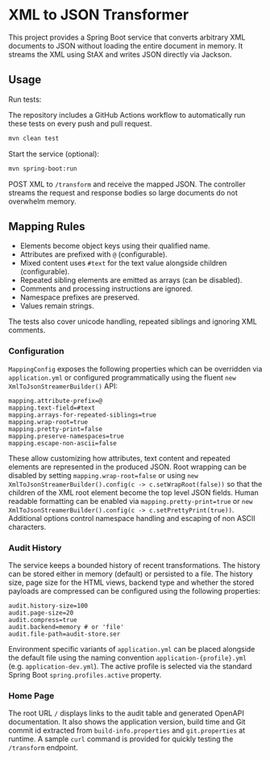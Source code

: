 # XML to JSON Transformer

This project provides a Spring Boot service that converts arbitrary XML documents to JSON without loading the entire document in memory. It streams the XML using StAX and writes JSON directly via Jackson.

## Usage

Run tests:

The repository includes a GitHub Actions workflow to automatically run these tests on every push and pull request.

```bash
mvn clean test
```

Start the service (optional):

```bash
mvn spring-boot:run
```

POST XML to `/transform` and receive the mapped JSON. The controller streams the request and response bodies so large documents do not overwhelm memory.

## Mapping Rules

* Elements become object keys using their qualified name.
* Attributes are prefixed with `@` (configurable).
* Mixed content uses `#text` for the text value alongside children (configurable).
* Repeated sibling elements are emitted as arrays (can be disabled).
* Comments and processing instructions are ignored.
* Namespace prefixes are preserved.
* Values remain strings.

The tests also cover unicode handling, repeated siblings and ignoring XML comments.

### Configuration

`MappingConfig` exposes the following properties which can be overridden via `application.yml` or configured programmatically using the fluent `new XmlToJsonStreamerBuilder()` API:

```
mapping.attribute-prefix=@
mapping.text-field=#text
mapping.arrays-for-repeated-siblings=true
mapping.wrap-root=true
mapping.pretty-print=false
mapping.preserve-namespaces=true
mapping.escape-non-ascii=false
```

These allow customizing how attributes, text content and repeated elements are represented in the produced JSON.
Root wrapping can be disabled by setting `mapping.wrap-root=false` or using
`new XmlToJsonStreamerBuilder().config(c -> c.setWrapRoot(false))` so that the
children of the XML root element become the top level JSON fields. Human
readable formatting can be enabled via `mapping.pretty-print=true` or
`new XmlToJsonStreamerBuilder().config(c -> c.setPrettyPrint(true))`.
Additional options control namespace handling and escaping of non ASCII characters.

### Audit History

The service keeps a bounded history of recent transformations. The history can be stored either in memory (default) or persisted to a file. The history size, page size for the HTML views, backend type and whether the stored payloads are compressed can be configured using the following properties:

```
audit.history-size=100
audit.page-size=20
audit.compress=true
audit.backend=memory # or 'file'
audit.file-path=audit-store.ser
```

Environment specific variants of `application.yml` can be placed alongside the default file
using the naming convention `application-{profile}.yml` (e.g. `application-dev.yml`). The active
profile is selected via the standard Spring Boot `spring.profiles.active` property.

### Home Page

The root URL `/` displays links to the audit table and generated OpenAPI documentation.
It also shows the application version, build time and Git commit id extracted from
`build-info.properties` and `git.properties` at runtime. A sample `curl` command is
provided for quickly testing the `/transform` endpoint.

